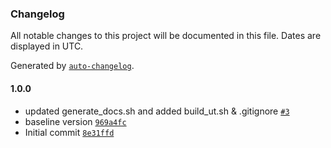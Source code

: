 ### Changelog

All notable changes to this project will be documented in this file. Dates are displayed in UTC.

Generated by [`auto-changelog`](https://github.com/CookPete/auto-changelog).

#### 1.0.0

- updated generate_docs.sh and added build_ut.sh & .gitignore [`#3`](https://rdkcentral-github.com/rdkcentral/rdk-halif-libdrm/pull/3)
- baseline version [`969a4fc`](https://rdkcentral-github.com/rdkcentral/rdk-halif-libdrm/commit/969a4fced1f88eab6790d1df8c32f7f429ef78ec)
- Initial commit [`8e31ffd`](https://rdkcentral-github.com/rdkcentral/rdk-halif-libdrm/commit/8e31ffd3a6931922cea08efea6789c44f19f501b)
